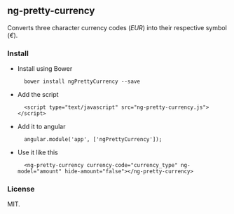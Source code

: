 ## ng-pretty-currency

Converts three character currency codes (*EUR*) into their respective symbol (*€*).

### Install

* Install using Bower

        bower install ngPrettyCurrency --save

* Add the script

        <script type="text/javascript" src="ng-pretty-currency.js"></script>

* Add it to angular

        angular.module('app', ['ngPrettyCurrency']);

* Use it like this

        <ng-pretty-currency currency-code="currency_type" ng-model="amount" hide-amount="false"></ng-pretty-currency>

### License

MIT.
